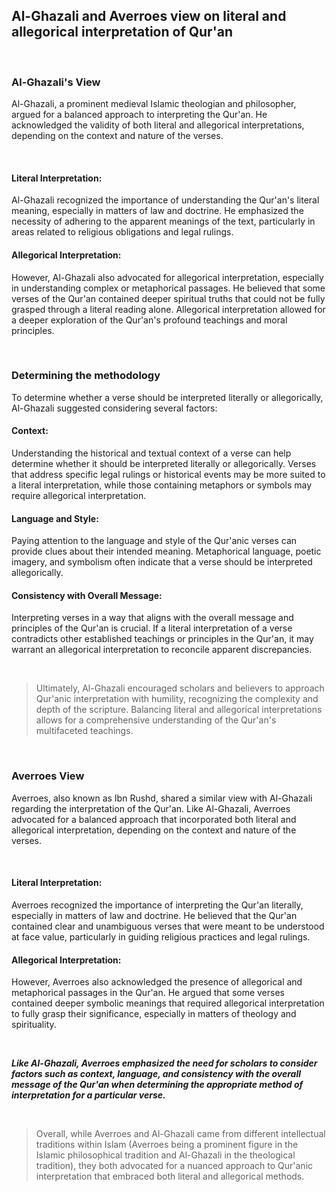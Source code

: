 ## Al-Ghazali and Averroes view on literal and allegorical interpretation of Qur'an

<br>

### Al-Ghazali's View

Al-Ghazali, a prominent medieval Islamic theologian and philosopher, argued for a balanced approach to interpreting the Qur'an. He acknowledged the validity of both literal and allegorical interpretations, depending on the context and nature of the verses.

<br>

#### Literal Interpretation:

Al-Ghazali recognized the importance of understanding the Qur'an's literal meaning, especially in matters of law and doctrine. He emphasized the necessity of adhering to the apparent meanings of the text, particularly in areas related to religious obligations and legal rulings.

#### Allegorical Interpretation:

However, Al-Ghazali also advocated for allegorical interpretation, especially in understanding complex or metaphorical passages. He believed that some verses of the Qur'an contained deeper spiritual truths that could not be fully grasped through a literal reading alone. Allegorical interpretation allowed for a deeper exploration of the Qur'an's profound teachings and moral principles.

<br>

### Determining the methodology

To determine whether a verse should be interpreted literally or allegorically, Al-Ghazali suggested considering several factors:

#### Context:

Understanding the historical and textual context of a verse can help determine whether it should be interpreted literally or allegorically. Verses that address specific legal rulings or historical events may be more suited to a literal interpretation, while those containing metaphors or symbols may require allegorical interpretation.

#### Language and Style:

Paying attention to the language and style of the Qur'anic verses can provide clues about their intended meaning. Metaphorical language, poetic imagery, and symbolism often indicate that a verse should be interpreted allegorically.

#### Consistency with Overall Message:

Interpreting verses in a way that aligns with the overall message and principles of the Qur'an is crucial. If a literal interpretation of a verse contradicts other established teachings or principles in the Qur'an, it may warrant an allegorical interpretation to reconcile apparent discrepancies.

<br>

> Ultimately, Al-Ghazali encouraged scholars and believers to approach Qur'anic interpretation with humility, recognizing the complexity and depth of the scripture. Balancing literal and allegorical interpretations allows for a comprehensive understanding of the Qur'an's multifaceted teachings.

<br>

### Averroes View

Averroes, also known as Ibn Rushd, shared a similar view with Al-Ghazali regarding the interpretation of the Qur'an. Like Al-Ghazali, Averroes advocated for a balanced approach that incorporated both literal and allegorical interpretation, depending on the context and nature of the verses.

<br>

#### Literal Interpretation:

Averroes recognized the importance of interpreting the Qur'an literally, especially in matters of law and doctrine. He believed that the Qur'an contained clear and unambiguous verses that were meant to be understood at face value, particularly in guiding religious practices and legal rulings.

#### Allegorical Interpretation:

However, Averroes also acknowledged the presence of allegorical and metaphorical passages in the Qur'an. He argued that some verses contained deeper symbolic meanings that required allegorical interpretation to fully grasp their significance, especially in matters of theology and spirituality.

<br>

**_Like Al-Ghazali, Averroes emphasized the need for scholars to consider factors such as context, language, and consistency with the overall message of the Qur'an when determining the appropriate method of interpretation for a particular verse._**

<br>

> Overall, while Averroes and Al-Ghazali came from different intellectual traditions within Islam (Averroes being a prominent figure in the Islamic philosophical tradition and Al-Ghazali in the theological tradition), they both advocated for a nuanced approach to Qur'anic interpretation that embraced both literal and allegorical methods.
